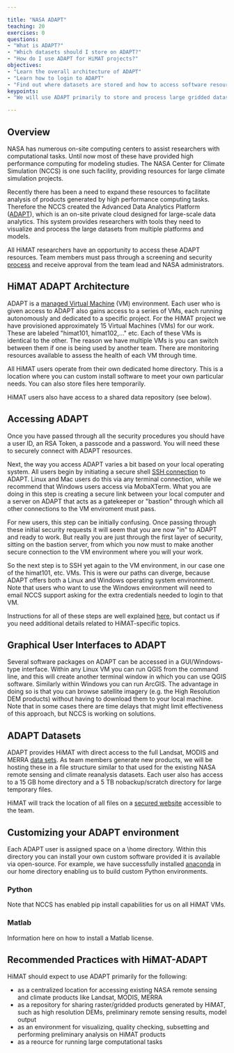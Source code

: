 ```yaml
---

title: "NASA ADAPT"
teaching: 20
exercises: 0
questions:
- "What is ADAPT?"
- "Which datasets should I store on ADAPT?"
- "How do I use ADAPT for HiMAT projects?"
objectives:
- "Learn the overall architecture of ADAPT"
- "Learn how to login to ADAPT"
- "Find out where datasets are stored and how to access software resources"
keypoints:
- "We will use ADAPT primarily to store and process large gridded datasets"

---
```


## Overview

NASA has numerous on-site computing centers to assist researchers with computational tasks. Until now most of these have provided high performance computing for modeling studies. The NASA Center for Climate Simulation (NCCS) is one such facility, providing resources for large climate simulation projects. 

Recently there has been a need to expand these resources to facilitate analysis of products generated by high performance computing tasks. Therefore the NCCS created the Advanced Data Analytics Platform ([ADAPT](https://www.nccs.nasa.gov/services/adapt)), which is an on-site private cloud designed for large-scale data analytics. This system provides researchers with tools they need to visualize and process the large datasets from multiple platforms and models.

All HiMAT researchers have an opportunity to access these ADAPT resources. Team members must pass through a screening and security [process](https://www.nccs.nasa.gov/services/adapt/user_access/how_do_i_get_access) and receive approval from the team lead and NASA administrators. 

## HiMAT ADAPT Architecture

ADAPT is a [managed Virtual Machine](https://www.nccs.nasa.gov/services/adapt/capabilities) (VM) environment. Each user who is given access to ADAPT also gains access to a series of VMs, each running autonomously and dedicated to a specific project. For the HiMAT project we have provisioned approximately 15 Virtual Machines (VMs) for our work. These are labeled "himat101, himat102,..." etc. Each of these VMs is identical to the other. The reason we have multiple VMs is you can switch between them if one is being used by another team. There are monitoring resources available to assess the health of each VM through time.

All HiMAT users operate from their own dedicated home directory. This is a location where you can custom install software to meet your own particular needs. You can also store files here temporarily. 

HiMAT users also have access to a shared data repository (see below).

## Accessing ADAPT

Once you have passed through all the security procedures you should have a user ID, an RSA Token, a passcode and a password. You will need these to securely connect with ADAPT resources. 

Next, the way you access ADAPT varies a bit based on your local operating system. All users begin by initiating a secure shell [SSH connection](https://www.nccs.nasa.gov/services/adapt/how_to_use_adapt/logging_into_adapt) to ADAPT. Linux and Mac users do this via any terminal connection, while we recommend that Windows users access via MobaXTerm. What you are doing in this step is creating a secure link between your local computer and a server on ADAPT that acts as a gatekeeper or "bastion" through which all other connections to the VM enviroment must pass. 

For new users, this step can be initially confusing. Once passing through these initial security requests it will seem that you are now "in" to ADAPT and ready to work. But really you are just through the first layer of security, sitting on the bastion server, from which you now must to make another secure connection to the VM environment where you will your work.

So the next step is to SSH yet again to the VM environment, in our case one of the himat101, etc. VMs. This is were our paths can diverge, because ADAPT offers both a Linux and Windows operating system environment. Note that users who want to use the Windows environment will need to email NCCS support asking for the extra credentials needed to login to that VM. 

Instructions for all of these steps are well explained [here](https://www.nccs.nasa.gov/services/adapt/how_to_use_adapt/logging_into_adapt), but contact us if you need additional details related to HiMAT-specific topics.

## Graphical User Interfaces to ADAPT

Several software packages on ADAPT can be accessed in a GUI/Windows-type interface. Within any Linux VM you can run QGIS from the command line, and this will create another terminal window in which you can use QGIS software. Similarly within Windows you can run ArcGIS. The advantage in doing so is that you can browse satellite imagery (e.g. the High Resolution DEM products) without having to download them to your local machine. Note that in some cases there are time delays that might limit effectiveness of this approach, but NCCS is working on solutions.

## ADAPT Datasets

ADAPT provides HiMAT with direct access to the full Landsat, MODIS and MERRA [data sets](https://www.nccs.nasa.gov/services/adapt/data). As team members generate new products, we will be hosting these in a file structure similar to that used for the existing NASA remote sensing and climate reanalysis datasets. Each user also has access to a 15 GB home directory and a 5 TB nobackup/scratch directory for large temporary files.

HiMAT will track the location of all files on a [secured website](http://himat.org/team-documents/data-access/) accessible to the team. 

## Customizing your ADAPT environment

Each ADAPT user is assigned space on a \home directory. Within this directory you can install your own custom software provided it is available via open-source. For example, we have successfully installed [anaconda](https://geohackweek.github.io/Introductory/00-conda-tutorial/) in our home directory enabling us to build custom Python environments. 

### Python

Note that NCCS has enabled pip install capabilities for us on all HiMAT VMs. 

### Matlab

Information here on how to install a Matlab license.

## Recommended Practices with HiMAT-ADAPT

HiMAT should expect to use ADAPT primarily for the following:

* as a centralized location for accessing existing NASA remote sensing and climate products like Landsat, MODIS, MERRA
* as a repository for sharing raster/gridded products generated by HiMAT, such as high resolution DEMs, preliminary remote sensing results, model output
* as an environment for visualizing, quality checking, subsetting and performing preliminary analysis on HiMAT products
* as a reource for running large computational tasks


